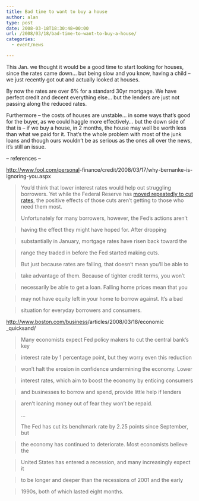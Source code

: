 ```yaml
---
title: Bad time to want to buy a house
author: alan
type: post
date: 2008-03-18T18:30:48+00:00
url: /2008/03/18/bad-time-to-want-to-buy-a-house/
categories:
  - event/news

---
```

This Jan. we thought it would be a good time to start looking for houses, since the rates came down&#8230; but being slow and you know, having a child &#8211; we just recently got out and actually looked at houses.

By now the rates are over 6% for a standard 30yr mortgage. We have perfect credit and decent everything else&#8230; but the lenders are just not passing along the reduced rates.

Furthermore &#8211; the costs of houses are unstable&#8230; in some ways that&#8217;s good for the buyer, as we could haggle more effectively&#8230; but the down side of that is &#8211; if we buy a house, in 2 months, the house may well be worth less than what we paid for it. That&#8217;s the whole problem with most of the junk loans and though ours wouldn&#8217;t be as serious as the ones all over the news, it&#8217;s still an issue.

&#8211; references &#8211;

<a href="http://www.fool.com/personal-finance/credit/2008/03/17/why-bernanke-is-ignoring-you.aspx" target="_blank">http://www.fool.com/personal<wbr>-finance/credit/2008/03/17/why</wbr><wbr>-bernanke-is-ignoring-you.aspx</wbr></a>



> You&#8217;d think that lower interest rates would help out struggling borrowers. Yet while the Federal Reserve has [moved repeatedly to cut rates][1], the positive effects of those cuts aren&#8217;t getting to those who need them most.</p>
>
> Unfortunately for many borrowers, however, the Fed&#8217;s actions aren&#8217;t

> having the effect they might have hoped for. After dropping

> substantially in January, mortgage rates have risen back toward the

> range they traded in before the Fed started making cuts.
>
> But just because rates are falling, that doesn&#8217;t mean you&#8217;ll be able to

> take advantage of them. Because of tighter credit terms, you won&#8217;t

> necessarily be able to get a loan. Falling home prices mean that you

> may not have equity left in your home to borrow against. It&#8217;s a bad

> situation for everyday borrowers and consumers.

<a href="http://www.boston.com/business/articles/2008/03/18/economic_quicksand/" target="_blank">http://www.boston.com/business<wbr>/articles/2008/03/18/economic</wbr><wbr>_quicksand/</wbr></a>



> Many economists expect Fed policy makers to cut the central bank&#8217;s key

> interest rate by 1 percentage point, but they worry even this reduction

> won&#8217;t halt the erosion in confidence undermining the economy. Lower

> interest rates, which aim to boost the economy by enticing consumers

> and businesses to borrow and spend, provide little help if lenders

> aren&#8217;t loaning money out of fear they won&#8217;t be repaid.</p>
>
> &#8230;
>
> The Fed has cut its benchmark rate by 2.25 points since September, but

> the economy has continued to deteriorate. Most economists believe the

> United States has entered a recession, and many increasingly expect it

> to be longer and deeper than the recessions of 2001 and the early

> 1990s, both of which lasted eight months.


 [1]: http://www.fool.com/investing/value/2008/03/06/bernanke-has-a-point-maybe.aspx
